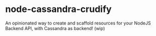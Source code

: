node-cassandra-crudify
======================

An opinionated way to create and scaffold resources for your NodeJS Backend API,
with Cassandra as backend! (wip)
